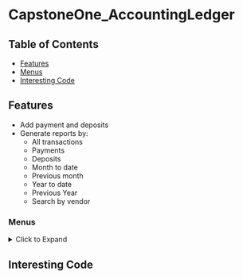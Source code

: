 # CapstoneOne_AccountingLedger

## Table of Contents

- [Features](#features)
- [Menus](#menus)
- [Interesting Code](#intersting-code)

## Features 
- Add payment and deposits
- Generate reports by:
  - All transactions
  - Payments
  - Deposits
  - Month to date
  - Previous month
  - Year to date
  - Previous Year
  - Search by vendor

### Menus
<details>
<summary>Click to Expand</summary>

### Home Screen
![HomeScreen.png](images/HomeScreen.png)

<details>
<summary>Add Deposit</summary>

</details>

<details>
<summary>Make Payment (Debit)</summary>

</details>


<details>
<summary>Ledger</summary>

### Ledger Screen
![LedgerScreen.png](images/LedgerScreen.png)

<details>
<summary>All Entries</summary>

</details>

<details>
<summary>Deposits</summary>

</details>

<details>
<summary>Payments</summary>

</details>

<details>
<summary>Reports</summary>

### Reports Screen
![ReportsScreen.png](images/ReportsScreen.png)

<details>
<summary>Month To Date</summary>

</details>

<details>
<summary>Previous Month</summary>

</details>

<details>
<summary>Year To Date</summary>

</details>

<details>
<summary>Search by Vendor</summary>

</details>

</details>


</details>

</details>

## Interesting Code